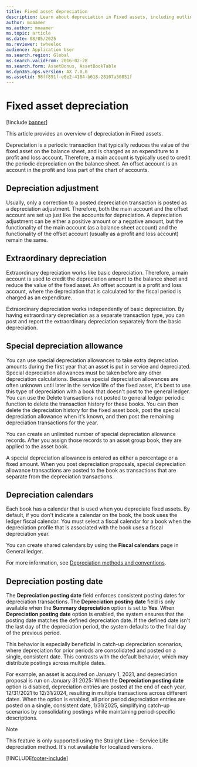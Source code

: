 ```yaml
---
title: Fixed asset depreciation
description: Learn about depreciation in Fixed assets, including outlines on depreciation adjustment, extraordinary depreciation, and special depreciation allowance.
author: moaamer
ms.author: moaamer
ms.topic: article
ms.date: 08/05/2025
ms.reviewer: twheeloc
audience: Application User
ms.search.region: Global
ms.search.validFrom: 2016-02-28
ms.search.form: AssetBonus, AssetBookTable
ms.dyn365.ops.version: AX 7.0.0
ms.assetid: 98ff891f-e0e2-4184-b618-28107a50851f
---
```


# Fixed asset depreciation

[!include [banner](../includes/banner.md)]

This article provides an overview of depreciation in Fixed assets.

Depreciation is a periodic transaction that typically reduces the value of the fixed asset on the balance sheet, and is charged as an expenditure to a profit and loss account. Therefore, a main account is typically used to credit the periodic depreciation on the balance sheet. An offset account is an account in the profit and loss part of the chart of accounts.

## Depreciation adjustment
Usually, only a correction to a posted depreciation transaction is posted as a depreciation adjustment. Therefore, both the main account and the offset account are set up just like the accounts for depreciation. A depreciation adjustment can be either a positive amount or a negative amount, but the functionality of the main account (as a balance sheet account) and the functionality of the offset account (usually as a profit and loss account) remain the same.

## Extraordinary depreciation
Extraordinary depreciation works like basic depreciation. Therefore, a main account is used to credit the depreciation amount to the balance sheet and reduce the value of the fixed asset. An offset account is a profit and loss account, where the depreciation that is calculated for the fiscal period is charged as an expenditure. 

Extraordinary depreciation works independently of basic depreciation. By having extraordinary depreciation as a separate transaction type, you can post and report the extraordinary depreciation separately from the basic depreciation.

## Special depreciation allowance
You can use special depreciation allowances to take extra depreciation amounts during the first year that an asset is put in service and depreciated. Special depreciation allowances must be taken before any other depreciation calculations. Because special depreciation allowances are often unknown until later in the service life of the fixed asset, it's best to use this type of depreciation with a book that doesn't post to the general ledger. You can use the Delete transactions not posted to general ledger periodic function to delete the transaction history for these books. You can then delete the depreciation history for the fixed asset book, post the special depreciation allowance when it's known, and then post the remaining depreciation transactions for the year. 

You can create an unlimited number of special depreciation allowance records. After you assign those records to an asset group book, they are applied to the asset book. 

A special depreciation allowance is entered as either a percentage or a fixed amount. When you post depreciation proposals, special depreciation allowance transactions are posted to the book as transactions that are separate from the depreciation transactions.

## Depreciation calendars
Each book has a calendar that is used when you depreciate fixed assets. By default, if you don't indicate a calendar on the book, the book uses the ledger fiscal calendar. You must select a fiscal calendar for a book when the depreciation profile that is associated with the book uses a fiscal depreciation year. 

You can create shared calendars by using the **Fiscal calendars** page in General ledger.

For more information, see [Depreciation methods and conventions](depreciation-methods-conventions.md).


## Depreciation posting date
The **Depreciation posting date** field enforces consistent posting dates for depreciation transactions. The **Depreciation posting date** field is only available when the **Summary depreciation** option is set to **Yes**. When **Depreciation posting date** option is enabled, the system ensures that the posting date matches the defined depreciation date. If the defined date isn't the last day of the depreciation period, the system defaults to the final day of the previous period.

This behavior is especially beneficial in catch-up depreciation scenarios, where depreciation for prior periods are consolidated and posted on a single, consistent date. This contrasts with the default behavior, which may distribute postings across multiple dates. 

For example, an asset is acquired on January 1, 2021, and depreciation proposal is run on January 31 2025:
When the **Depreciation posting date** option is disabled, depreciation entries are posted at the end of each year, 12/31/2021 to 12/31/2024, resulting in multiple transactions across different dates.
When the option is enabled, all prior period depreciation entries are posted on a single, consistent date, 1/31/2025, simplifying catch-up scenarios by consolidating postings while maintaining period-specific descriptions.

>[!Note]
> This feature is only supported using the Straight Line – Service Life depreciation method. It's not available for localized versions.





[!INCLUDE[footer-include](../../includes/footer-banner.md)]
